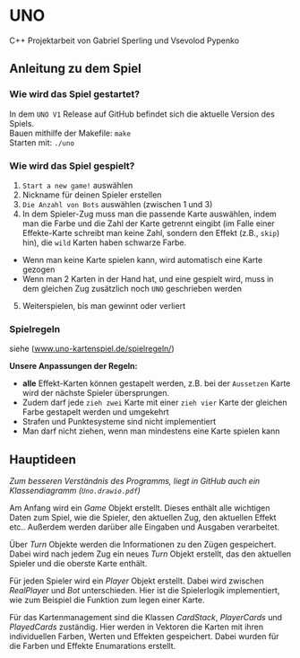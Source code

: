 # UNO

 C++ Projektarbeit von Gabriel Sperling und Vsevolod Pypenko
 
## Anleitung zu dem Spiel
### Wie wird das Spiel gestartet? 
In dem `UNO V1` Release auf GitHub befindet sich die aktuelle Version des Spiels.   
Bauen mithilfe der Makefile: `make`   
Starten mit: `./uno`  
### Wie wird das Spiel gespielt?
1.	`Start a new game!` auswählen
2.	Nickname für deinen Spieler erstellen
3.	`Die Anzahl von Bots` auswählen (zwischen 1 und 3)
4.	In dem Spieler-Zug muss man die passende Karte auswählen, indem man die Farbe und die Zahl der Karte getrennt eingibt (im Falle einer Effekte-Karte schreibt man keine Zahl, sondern den Effekt (z.B., `skip`) hin), die `wild` Karten haben schwarze Farbe.
*	Wenn man keine Karte spielen kann, wird automatisch eine Karte gezogen
*	Wenn man 2 Karten in der Hand hat, und eine gespielt wird, muss in dem gleichen Zug zusätzlich noch `UNO` geschrieben werden
5.	Weiterspielen, bis man gewinnt oder verliert 
### Spielregeln
siehe (www.uno-kartenspiel.de/spielregeln/)  
  
**Unsere Anpassungen der Regeln:**   
*	**alle** Effekt-Karten können gestapelt werden, z.B. bei der `Aussetzen` Karte wird der nächste Spieler übersprungen.
*	Zudem darf jede `zieh zwei` Karte mit einer `zieh vier` Karte der gleichen Farbe gestapelt werden und umgekehrt 
*	Strafen und Punktesysteme sind nicht implementiert
*	Man darf nicht ziehen, wenn man mindestens eine Karte spielen kann       
 
## Hauptideen

*Zum besseren Verständnis des Programms, liegt in GitHub auch ein Klassendiagramm (`Uno.drawio.pdf`)*

Am Anfang wird ein *Game* Objekt erstellt. Dieses enthält alle wichtigen Daten zum Spiel, wie die Spieler, den aktuellen Zug, den aktuellen Effekt etc.. Außerdem werden darüber alle Eingaben und Ausgaben verarbeitet.

Über *Turn* Objekte werden die Informationen zu den Zügen gespeichert. Dabei wird nach jedem Zug ein neues *Turn* Objekt erstellt, das den aktuellen Spieler und die oberste Karte enthält.

Für jeden Spieler wird ein *Player* Objekt erstellt. Dabei wird zwischen *RealPlayer* und *Bot* unterschieden. Hier ist die Spielerlogik implementiert, wie zum Beispiel die Funktion zum legen einer Karte. 

Für das Kartenmanagement sind die Klassen *CardStack*, *PlayerCards* und *PlayedCards* zuständig. Hier werden in Vektoren die Karten mit ihren individuellen Farben, Werten und Effekten gespeichert. Dabei wurden für die Farben und Effekte Enumarations erstellt.


